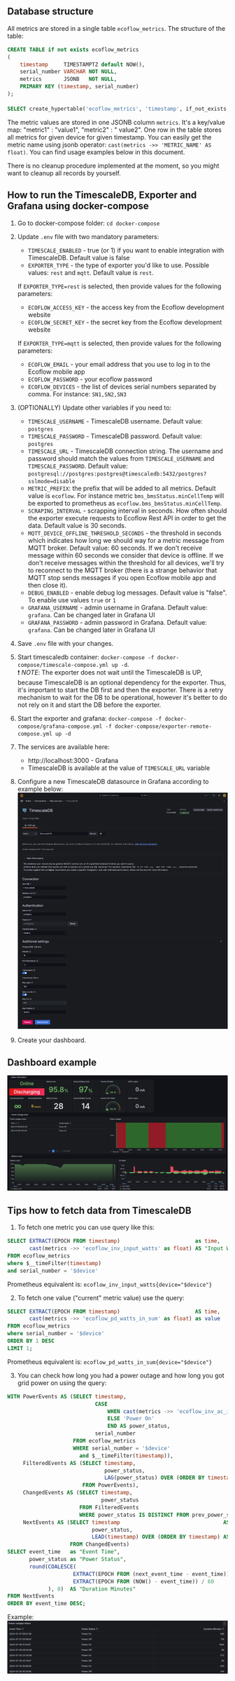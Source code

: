 ## Database structure

All metrics are stored in a single table `ecoflow_metrics`. The structure of the table:

```sql
CREATE TABLE if not exists ecoflow_metrics
(
    timestamp     TIMESTAMPTZ default NOW(),
    serial_number VARCHAR NOT NULL,
    metrics       JSONB   NOT NULL,
    PRIMARY KEY (timestamp, serial_number)
);

SELECT create_hypertable('ecoflow_metrics', 'timestamp', if_not_exists => TRUE);
```

The metric values are stored in one JSONB column `metrics`. It's a key/value map: "metric1" : "value1", "metric2" : "
value2".
One row in the table stores all metrics for given device for given timestamp.
You can easily get the metric name using jsonb operator: `cast(metrics ->> 'METRIC_NAME' AS float)`.
You can find usage examples below in this document.

There is no cleanup procedure implemented at the moment, so you might want to cleanup all records by yourself.

## How to run the TimescaleDB, Exporter and Grafana using docker-compose

1. Go to docker-compose folder: `cd docker-compose`
2. Update `.env` file with two mandatory parameters:
    - `TIMESCALE_ENABLED` - true (or 1) if you want to enable integration with TimescaleDB. Default value is false
    - `EXPORTER_TYPE` - the type of exporter you'd like to use. Possible values: `rest` and `mqtt`. Default value
      is `rest`.

   If  `EXPORTER_TYPE=rest` is selected, then provide values for the following parameters:
    - `ECOFLOW_ACCESS_KEY` - the access key from the Ecoflow development website
    - `ECOFLOW_SECRET_KEY` - the secret key from the Ecoflow development website

   If  `EXPORTER_TYPE=mqtt` is selected, then provide values for the following parameters:
    - `ECOFLOW_EMAIL` - your email address that you use to log in to the Ecoflow mobile app
    - `ECOFLOW_PASSWORD` - your ecoflow password
    - `ECOFLOW_DEVICES` - the list of devices serial numbers separated by comma. For instance: `SN1,SN2,SN3`

3. (OPTIONALLY) Update other variables if you need to:
    - `TIMESCALE_USERNAME` - TimescaleDB username. Default value: `postgres`
    - `TIMESCALE_PASSWORD` - TimescaleDB password. Default value: `postgres`
    - `TIMESCALE_URL` - TimescaleDB connection string. The username and password should match the values
      from `TIMESCALE_USERNAME` and `TIMESCALE_PASSWORD`. Default
      value: `postgresql://postgres:postgres@timescaledb:5432/postgres?sslmode=disable`
    - `METRIC_PREFIX`: the prefix that will be added to all metrics. Default value is `ecoflow`. For instance
      metric `bms_bmsStatus.minCellTemp` will be exported to prometheus as `ecoflow.bms_bmsStatus.minCellTemp`.
    - `SCRAPING_INTERVAL` - scrapping interval in seconds. How often should the exporter execute requests to Ecoflow
      Rest API in order to get the data. Default value is 30 seconds.
    - `MQTT_DEVICE_OFFLINE_THRESHOLD_SECONDS` - the threshold in seconds which indicates how long we should way for a
      metric message from MQTT broker. Default value: 60 seconds. If we don't receive message within 60 seconds we
      consider that device is offline. If we don't receive messages within the threshold for all devices, we'll try to
      reconnect to the MQTT broker (there is a strange behavior that MQTT stop sends messages if you open Ecoflow mobile
      app and then close it).
    - `DEBUG_ENABLED` - enable debug log messages. Default value is "false". To enable use values `true` or `1`
    - `GRAFANA_USERNAME` - admin username in Grafana. Default value: `grafana`. Can be changed later in Grafana UI
    - `GRAFANA_PASSWORD` - admin password in Grafana. Default value: `grafana`. Can be changed later in Grafana UI

4. Save `.env` file with your changes.
5. Start timescaledb container: `docker-compose -f docker-compose/timescale-compose.yml up -d`.\
   :exclamation: *NOTE*: The exporter does not wait until the TimescaleDB is UP, because TimescaleDB is an optional
   dependency for the
   exporter. Thus, it's important to start the DB first and then the exporter. There is a retry mechanism to wait for
   the DB
   to be operational, however it's better to do not rely on it and start the DB before the exporter.
6. Start the exporter and
   grafana: `docker-compose -f docker-compose/grafana-compose.yml -f docker-compose/exporter-remote-compose.yml up -d`
7. The services are available here:
    - http://localhost:3000 - Grafana
    - TimescaleDB is available at the value of `TIMESCALE_URL` variable
8. Configure a new TimescaleDB datasource in Grafana according to example below:
   ![timescaledb-datasource.png](images/timescaledb-datasource.png)
9. Create your dashboard.

## Dashboard example

![img.png](images/dashboard_example.png)

## Tips how to fetch data from TimescaleDB

1. To fetch one metric you can use query like this:

```sql
SELECT EXTRACT(EPOCH FROM timestamp)                        as time,
       cast(metrics ->> 'ecoflow_inv_input_watts' as float) AS "Input Watts"
FROM ecoflow_metrics
where $__timeFilter(timestamp)
and serial_number = '$device'
```

Prometheus equivalent is: `ecoflow_inv_input_watts{device="$device"}`

2. To fetch one value ("current" metric value) use the query:

```sql
SELECT EXTRACT(EPOCH FROM timestamp)                        AS time,
       cast(metrics ->> 'ecoflow_pd_watts_in_sum' as float) as value
FROM ecoflow_metrics
where serial_number = '$device'
ORDER BY 1 DESC
LIMIT 1;
```

Prometheus equivalent is: `ecoflow_pd_watts_in_sum{device="$device"}`

3. You can check how long you had a power outage and how long you got grid power on using the query:

```sql
WITH PowerEvents AS (SELECT timestamp,
                            CASE
                                WHEN cast(metrics ->> 'ecoflow_inv_ac_in_vol' AS float) = 0 THEN 'Power Off'
                                ELSE 'Power On'
                                END AS power_status,
                            serial_number
                     FROM ecoflow_metrics
                     WHERE serial_number = '$device'
                       and $__timeFilter(timestamp)),
     FilteredEvents AS (SELECT timestamp,
                               power_status,
                               LAG(power_status) OVER (ORDER BY timestamp) AS prev_power_status
                        FROM PowerEvents),
     ChangedEvents AS (SELECT timestamp,
                              power_status
                       FROM FilteredEvents
                       WHERE power_status IS DISTINCT FROM prev_power_status),
     NextEvents AS (SELECT timestamp                                 AS event_time,
                           power_status,
                           LEAD(timestamp) OVER (ORDER BY timestamp) AS next_event_time
                    FROM ChangedEvents)
SELECT event_time   as "Event Time",
       power_status as "Power Status",
       round(COALESCE(
                     EXTRACT(EPOCH FROM (next_event_time - event_time)) / 60,
                     EXTRACT(EPOCH FROM (NOW() - event_time)) / 60
             ), 0)  AS "Duration Minutes"
FROM NextEvents
ORDER BY event_time DESC;
```

Example:
![img.png](images/timescale_power_outage_table.png)
